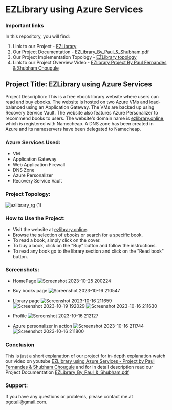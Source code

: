 # EZLibrary using Azure Services
### Important links
In this repository, you will find:
1. Link to our Project - [EZLibrary](https://ezlibrary.online/)
2. Our Project Documentation - [EZLibrary_By_Paul_&_Shubham.pdf](https://github.com/PaulFernandes-cloud/EZlibrary-project/blob/main/EZLibrary_By_Paul_%26_Shubham.pdf)
3. Our Project Implementation Topology - [EZLibrary topology](https://github.com/PaulFernandes-cloud/EZlibrary-project/blob/main/ezlibrary_rg%20(1).png)
4. Link to our Project Overview Video - [EZlibrary Project By Paul Fernandes & Shubham Chougule](https://youtu.be/6nYVCngpPgk?si=fSZuwrJnhH2yXtcH)


## Project Title: EZLibrary using Azure Services

Project Description: This is a free ebook library website where users can read and buy ebooks. The website is hosted on two Azure VMs and load-balanced using an Application Gateway. The VMs are backed up using Recovery Service Vault. The website also features Azure Personalizer to recommend books to users. The website's domain name is [ezlibrary.online](https://ezlibrary.online/), which is registered with Namecheap. A DNS zone has been created in Azure and its nameservers have been delegated to Namecheap.

### Azure Services Used:

* VM
* Application Gateway
* Web Application Firewall
* DNS Zone
* Azure Personalizer
* Recovery Service Vault

### Project Topology:
![ezlibrary_rg (1)](https://github.com/PaulFernandes-cloud/EZlibrary-project/assets/80623192/6a12de6e-798b-4d94-b8a8-0a2bbb74f101)


### How to Use the Project:

* Visit the website at [ezlibrary.online](https://ezlibrary.online/).
* Browse the selection of ebooks or search for a specific book.
* To read a book, simply click on the cover.
* To buy a book, click on the "Buy" button and follow the instructions.
* To read any book go to the library section and click on the "Read book" button.

### Screenshots:

* HomePage
![Screenshot 2023-10-25 200224](https://github.com/PaulFernandes-cloud/EZlibrary-project/assets/80623192/6ba2ebb4-f60a-426d-b1de-bdeeb56238f3)

* Buy books page
![Screenshot 2023-10-16 210547](https://github.com/PaulFernandes-cloud/EZlibrary-project/assets/80623192/13bc7dd0-6f86-4b9a-b2cf-6e36d37081a4)

* Library page
![Screenshot 2023-10-16 211659](https://github.com/PaulFernandes-cloud/EZlibrary-project/assets/80623192/e1484f07-c2a9-4b4d-9434-337d83bee2ae)
![Screenshot 2023-10-19 192029](https://github.com/PaulFernandes-cloud/EZlibrary-project/assets/80623192/0478b040-9401-4f57-ac37-dcddf90a8390)
![Screenshot 2023-10-16 211630](https://github.com/PaulFernandes-cloud/EZlibrary-project/assets/80623192/24cae65d-13f3-4442-9247-2778a2231ff5)

* Profile
![Screenshot 2023-10-16 212127](https://github.com/PaulFernandes-cloud/EZlibrary-project/assets/80623192/04344594-8687-4c1a-a61c-9aea1710d02a)

* Azure personalizer in action
![Screenshot 2023-10-16 211744](https://github.com/PaulFernandes-cloud/EZlibrary-project/assets/80623192/24b45a61-916f-4d79-a49d-754bc05047fb)
![Screenshot 2023-10-16 211800](https://github.com/PaulFernandes-cloud/EZlibrary-project/assets/80623192/639cf78d-6b06-4065-a601-5c632894a535)

### Conclusion
This is just a short explanation of our project for in-depth explanation watch our video on youtube [EZLibrary using Azure Services - Project by Paul Fernandes & Shubham Chougule](https://youtu.be/6nYVCngpPgk?si=GvAzWVqKHvZVSriD) and for in detail description read our Project Documentation [EZLibrary_By_Paul_&_Shubham.pdf](https://github.com/PaulFernandes-cloud/EZlibrary-project/blob/main/EZLibrary_By_Paul_%26_Shubham.pdf)


### Support:

If you have any questions or problems, please contact me at pgotall@gmail.com.
